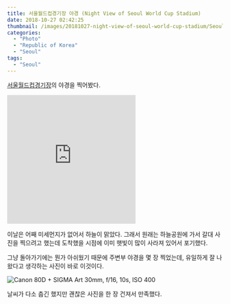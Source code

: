 ```yaml
---
title: 서울월드컵경기장 야경 (Night View of Seoul World Cup Stadium)
date: 2018-10-27 02:42:25
thumbnail: /images/20181027-night-view-of-seoul-world-cup-stadium/Seoul_World_Cup_Stadium_By_Han_KH.jpg
categories:
  - "Photo"
  - "Republic of Korea"
  - "Seoul"
tags:
  - "Seoul"
---
```


[서울월드컵경기장](http://www.sisul.or.kr/open_content/worldcup/)의 야경을 찍어봤다.

<!-- more -->

<iframe src="https://www.google.com/maps/embed?pb=!1m14!1m8!1m3!1d12649.759409554916!2d126.89727700000002!3d37.568259!3m2!1i1024!2i768!4f13.1!3m3!1m2!1s0x0%3A0x680de03f7adc4155!2z7ISc7Jq47JuU65Oc7Lu16rK96riw7J6l!5e0!3m2!1sko!2skr!4v1563376794622!5m2!1sko!2skr" height="300" frameborder="0" style="border:0" allowfullscreen></iframe>

이날은 어째 미세먼지가 없어서 하늘이 맑았다. 그래서 원래는 하늘공원에 가서 갈대 사진을 찍으려고 했는데 도착했을 시점에 이미 햇빛이 많이 사라져 있어서 포기했다.

그냥 돌아가기에는 뭔가 아쉬웠기 때문에 주변부 야경을 몇 장 찍었는데, 유일하게 잘 나왔다고 생각하는 사진이 바로 이것이다.

![Canon 80D + SIGMA Art 30mm, f/16, 10s, ISO 400](/images/20181027-night-view-of-seoul-world-cup-stadium/Seoul_World_Cup_Stadium_By_Han_KH.jpg)

날씨가 다소 춥긴 했지만 괜찮은 사진을 한 장 건져서 만족했다.
